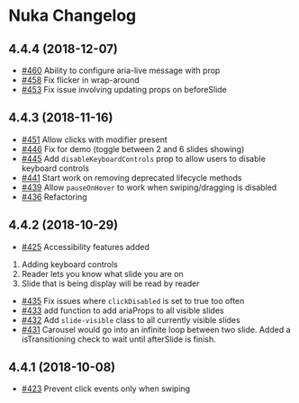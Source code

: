 # Nuka Changelog

## 4.4.4 (2018-12-07)

- [#460](https://github.com/FormidableLabs/nuka-carousel/pull/460) Ability to configure aria-live message with prop
- [#458](https://github.com/FormidableLabs/nuka-carousel/pull/458) Fix flicker in wrap-around 
- [#453](https://github.com/FormidableLabs/nuka-carousel/pull/453) Fix issue involving updating props on beforeSlide

## 4.4.3 (2018-11-16)

- [#451](https://github.com/FormidableLabs/nuka-carousel/pull/451) Allow clicks with modifier present 
- [#446](https://github.com/FormidableLabs/nuka-carousel/pull/446) Fix for demo (toggle between 2 and 6 slides showing) 
- [#445](https://github.com/FormidableLabs/nuka-carousel/pull/445) Add `disableKeyboardControls` prop to allow users to disable keyboard controls 
- [#441](https://github.com/FormidableLabs/nuka-carousel/pull/441) Start work on removing deprecated lifecycle methods 
- [#439](https://github.com/FormidableLabs/nuka-carousel/pull/439) Allow `pauseOnHover` to work when swiping/dragging is disabled 
- [#436](https://github.com/FormidableLabs/nuka-carousel/pull/436) Refactoring 

## 4.4.2 (2018-10-29)

- [#425](https://github.com/FormidableLabs/nuka-carousel/pull/425) Accessibility features added 
1. Adding keyboard controls
2. Reader lets you know what slide you are on
3. Slide that is being display will be read by reader
- [#435](https://github.com/FormidableLabs/nuka-carousel/pull/435) Fix issues where `clickDisabled` is set to true too often
- [#433](https://github.com/FormidableLabs/nuka-carousel/pull/433) add function to add ariaProps to all visible slides
- [#432](https://github.com/FormidableLabs/nuka-carousel/pull/432) Add `slide-visible` class to all currently visible slides
- [#431](https://github.com/FormidableLabs/nuka-carousel/pull/431) Carousel would go into an infinite loop between two slide. Added a isTransitioning check to wait until afterSlide is finish.

## 4.4.1 (2018-10-08)

- [#423](https://github.com/FormidableLabs/nuka-carousel/pull/423) Prevent click events only when swiping 
